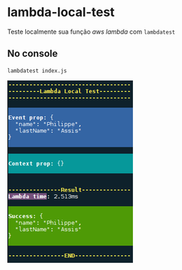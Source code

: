 # lambda-local-test
Teste localmente sua função *aws lambda* com `lambdatest`

## No console
```bash
lambdatest index.js
```

![Lambda-local-test](demo.png)
